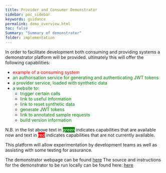 ```yaml
---
title: Provider and Consumer Demonstrator
sidebar: poc_sidebar
keywords: guidance
permalink: demo_overview.html
toc: false
Summary: "Summary of demonstrator"
folder: implementation
---
```


In order to facilitate development both consuming and providing systems a demonstrator platform will be provided. ultimately this will offer the following capabilities:

* <span style="color:red">example of a consuming system</span>
* <span style="color:green">an authorisation service for generating and authenticating JWT tokens</span>
* <span style="color:green">a provider service, loaded with synthetic data</span>
* <span style="color:green">a website to: </span>
    * <span style="color:green">trigger certain calls</span>
    * <span style="color:green">link to useful information</span>
    * <span style="color:green">link to reset synthetic data</span>
    * <span style="color:green">generate JWT tokens</span>
    * <span style="color:green">link to annotated sample requests</span>
    * <span style="color:green">build version information</span>

N.B. in the list above text in <span style="background-color: green;color:white">green</span> indicates capabilities that are available now and text in <span style="background-color: red;color:white">red</span> indicates capabilities that are not currently available.

This platform will allow experimentation by development teams as well as assisting with some testing for assurance.

The demonstrator webpage can be found <a href="http://appointments.directoryofservices.nhs.uk:443/poc/index" target="_blank">here</a>
The source and instructions for the demonstrator to be run locally can be found here: <a href="https://github.com/nhsd-a2si/bookingprovider" target="_blank">here</a>
